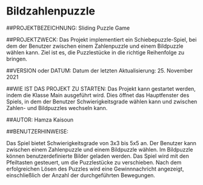 # Bildzahlenpuzzle

##PROJEKTBEZEICHNUNG:
Sliding Puzzle Game

##PROJEKTZWECK:
Das Projekt implementiert ein Schiebepuzzle-Spiel, bei dem der Benutzer zwischen einem Zahlenpuzzle und einem Bildpuzzle wählen kann. Ziel ist es, die Puzzlestücke in die richtige Reihenfolge zu bringen.

##VERSION oder DATUM:
Datum der letzten Aktualisierung: 25. November 2021

##WIE IST DAS PROJEKT ZU STARTEN:
Das Projekt kann gestartet werden, indem die Klasse Main ausgeführt wird. Dies öffnet das Hauptfenster des Spiels, in dem der Benutzer Schwierigkeitsgrade wählen kann und zwischen Zahlen- und Bildpuzzles wechseln kann.

##AUTOR:
Hamza Kaisoun

##BENUTZERHINWEISE:

Das Spiel bietet Schwierigkeitsgrade von 3x3 bis 5x5 an.
Der Benutzer kann zwischen einem Zahlenpuzzle und einem Bildpuzzle wählen.
Im Bildpuzzle können benutzerdefinierte Bilder geladen werden.
Das Spiel wird mit den Pfeiltasten gesteuert, um die Puzzlestücke zu verschieben.
Nach dem erfolgreichen Lösen des Puzzles wird eine Gewinnnachricht angezeigt, einschließlich der Anzahl der durchgeführten Bewegungen.
